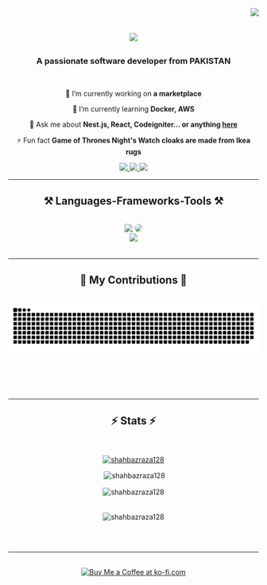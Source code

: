 <img align="right" src="https://visitor-badge.laobi.icu/badge?page_id=salesp07.salesp07" />

<h1 align="center">
    <img src="https://readme-typing-svg.herokuapp.com/?font=Righteous&size=35&center=true&vCenter=true&width=500&height=70&duration=4000&lines=Hi+There!+👋;+I'm+SHAHBAZ+RAZA!;" />
</h1>

<h3 align="center">A passionate software developer from PAKISTAN </h3>

<br/>

<div align="center">
 
 🔭 I’m currently working on **a marketplace**
 
 🌱 I’m currently learning **Docker, AWS**

💬 Ask me about **Nest.js, React, Codeigniter... or anything [here](https://github.com/SHAHBAZRAZA128/SHAHBAZRAZA128/issues)**

⚡ Fun fact **Game of Thrones Night's Watch cloaks are made from Ikea rugs**

 </div>
 
<div align="center"> 
  <a href="mailto:shahbazraza1281@gmail.com">
    <img src="https://img.shields.io/badge/Gmail-333333?style=for-the-badge&logo=gmail&logoColor=red" />
  </a>
  <a href="https://linkedin.com/in/shahbazprince" target="_blank">
    <img src="https://img.shields.io/badge/LinkedIn-0077B5?style=for-the-badge&logo=linkedin&logoColor=white" target="_blank" />
  </a>
  <a href="https://linkedin.com/in/shahbazprince" target="_blank">
     <img src="https://img.shields.io/badge/Portfolio-FF5722?style=for-the-badge&logo=todoist&logoColor=white" target="_blank" /> <!-- sqlite, safari, google-chrome are other good icon options -->
  </a>
</div>

 <hr/>
 
<h2 align="center">⚒️ Languages-Frameworks-Tools ⚒️</h2>
<br/>
<div align="center">
    <img src="https://skillicons.dev/icons?i=react,bootstrap,mui,html,css,vscode,tailwind,phpstorm,postman,powershell,replit,github,figma,git" />
   <img src="https://logowik.com/content/uploads/images/651_codeigniter.jpg" width="75"style="border-radius: 10px;" /><br>
    <img src="https://skillicons.dev/icons?i=nestjs,nodejs,javascript,typescript,express,php,mysql,postgresql,cpp,laravel,npm,windows,svg,jquery" />
</div>

<br/>
<hr/>

<div align="center">
  <h2>🐍 My Contributions 🐍</h2>
  <br>
  <img alt="snake eating my contributions" src="https://raw.githubusercontent.com/salesp07/salesp07/output/github-contribution-grid-snake.svg" />
  
  <br/><br/><br/>
</div>

<hr/>

<h2 align="center">⚡ Stats ⚡</h2>
<br>
<div align=center>
    

<p align="center"> <a href="https://github.com/ryo-ma/github-profile-trophy"><img src="https://github-profile-trophy.vercel.app/?username=shahbazraza128&theme=darkhub" alt="shahbazraza128" /></a> </p>



<p>&nbsp;<img align="center" src="https://github-readme-stats.vercel.app/api?username=shahbazraza128&show_icons=true&theme=react&rank_icon=github&border_radius=10" alt="shahbazraza128" /></p>

<p><img align="center" src="https://github-readme-streak-stats.herokuapp.com/?user=shahbazraza128&theme=react&border_radius=10" alt="shahbazraza128" /></p>


<br/>
<img align="center" src="https://github-readme-stats.vercel.app/api/top-langs?username=shahbazraza128&show_icons=true&hide=HTML&langs_count=8&layout=compact&theme=react&border_radius=10&size_weight=0.5&count_weight=0.5&exclude_repo=github-readme-stats" alt="shahbazraza128" />

 
</div>

<br/><br/>

<hr/>

<br/>

<div align="center">
<a href='https://ko-fi.com/shahbazraza' target='_blank'><img height='64' style='border:0px;height:64px;' src='https://storage.ko-fi.com/cdn/kofi1.png?v=3' border='0' alt='Buy Me a Coffee at ko-fi.com' /></a>
</div>

<br/>
